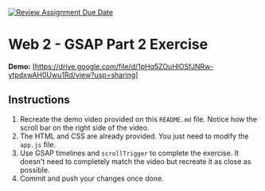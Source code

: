 [![Review Assignment Due Date](https://classroom.github.com/assets/deadline-readme-button-22041afd0340ce965d47ae6ef1cefeee28c7c493a6346c4f15d667ab976d596c.svg)](https://classroom.github.com/a/V2_9zTOI)
# Web 2 - GSAP Part 2 Exercise

**Demo:** [https://drive.google.com/file/d/1pHq5ZOuHlOSfJNRw-ytpdxwAH0Uwu1Rd/view?usp=sharing]

## Instructions

1. Recreate the demo video provided on this `README.md` file. Notice how the scroll bar on the right side of the video.
2. The HTML and CSS are already provided. You just need to modify the `app.js` file.
3. Use GSAP timelines and `scrollTrigger` to complete the exercise. It doesn't need to completely match the video but recreate it as close as possible.
4. Commit and push your changes once done.

